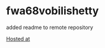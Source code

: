 # fwa68vobilishetty

added readme to remote repository

[Hosted at](https://fwa68vobilishetty.herokuapp.com/)
